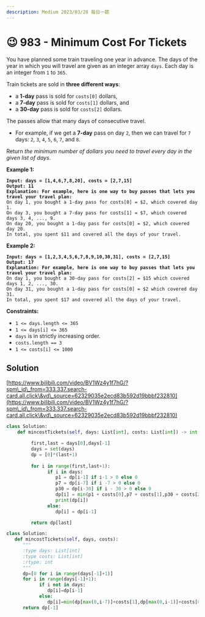 ```yaml
---
description: Medium 2023/03/28 每日一题
---
```


# 😉 983 - Minimum Cost For Tickets

You have planned some train traveling one year in advance. The days of the year in which you will travel are given as an integer array `days`. Each day is an integer from `1` to `365`.

Train tickets are sold in **three different ways**:

* a **1-day** pass is sold for `costs[0]` dollars,
* a **7-day** pass is sold for `costs[1]` dollars, and
* a **30-day** pass is sold for `costs[2]` dollars.

The passes allow that many days of consecutive travel.

* For example, if we get a **7-day** pass on day `2`, then we can travel for `7` days: `2`, `3`, `4`, `5`, `6`, `7`, and `8`.

Return _the minimum number of dollars you need to travel every day in the given list of days_.

&#x20;

**Example 1:**

<pre><code><strong>Input: days = [1,4,6,7,8,20], costs = [2,7,15]
</strong><strong>Output: 11
</strong><strong>Explanation: For example, here is one way to buy passes that lets you travel your travel plan:
</strong>On day 1, you bought a 1-day pass for costs[0] = $2, which covered day 1.
On day 3, you bought a 7-day pass for costs[1] = $7, which covered days 3, 4, ..., 9.
On day 20, you bought a 1-day pass for costs[0] = $2, which covered day 20.
In total, you spent $11 and covered all the days of your travel.
</code></pre>

**Example 2:**

<pre><code><strong>Input: days = [1,2,3,4,5,6,7,8,9,10,30,31], costs = [2,7,15]
</strong><strong>Output: 17
</strong><strong>Explanation: For example, here is one way to buy passes that lets you travel your travel plan:
</strong>On day 1, you bought a 30-day pass for costs[2] = $15 which covered days 1, 2, ..., 30.
On day 31, you bought a 1-day pass for costs[0] = $2 which covered day 31.
In total, you spent $17 and covered all the days of your travel.
</code></pre>

&#x20;

**Constraints:**

* `1 <= days.length <= 365`
* `1 <= days[i] <= 365`
* `days` is in strictly increasing order.
* `costs.length == 3`
* `1 <= costs[i] <= 1000`

## Solution

[https://www.bilibili.com/video/BV1Wz4y1f7hG/?spm\_id\_from=333.337.search-card.all.click\&vd\_source=62329035e2ecd83b592d19bbbf232810](https://www.bilibili.com/video/BV1Wz4y1f7hG/?spm\_id\_from=333.337.search-card.all.click\&vd\_source=62329035e2ecd83b592d19bbbf232810)

```python
class Solution:
    def mincostTickets(self, days: List[int], costs: List[int]) -> int:

         first,last = days[0],days[-1]
         days = set(days)
         dp = [0]*(last+1)
         
         for i in range(first,last+1):
               if i in days:
                  p1 = dp[i-1] if i-1 > 0 else 0
                  p7 = dp[i-7] if i -7 > 0 else 0
                  p30 = dp[i-30] if i - 30 > 0 else 0
                  dp[i] = min(p1 + costs[0],p7 + costs[1],p30 + costs[2])
                  print(dp[i])
               else:
                  dp[i] = dp[i-1]

         return dp[last]
```

```python
class Solution:
   def mincostTickets(self, days, costs):
      """
      :type days: List[int]
      :type costs: List[int]
      :rtype: int
      """
      dp=[0 for i in range(days[-1]+1)]
      for i in range(days[-1]+1):
            if i not in days:
               dp[i]=dp[i-1]
            else:
               dp[i]=min(dp[max(0,i-7)]+costs[1],dp[max(0,i-1)]+costs[0],dp[max(0,i-30)]+costs[2])
      return dp[-1]
```

